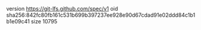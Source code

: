version https://git-lfs.github.com/spec/v1
oid sha256:842fc80fb161c531b699b397237ee928e90d67cdad91e02ddd84c1b1b1e09c41
size 10795
